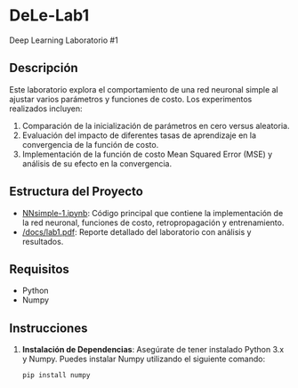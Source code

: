 # DeLe-Lab1
Deep Learning Laboratorio #1

## Descripción

Este laboratorio explora el comportamiento de una red neuronal simple al ajustar varios parámetros y funciones de costo. Los experimentos realizados incluyen:

1. Comparación de la inicialización de parámetros en cero versus aleatoria.
2. Evaluación del impacto de diferentes tasas de aprendizaje en la convergencia de la función de costo.
3. Implementación de la función de costo Mean Squared Error (MSE) y análisis de su efecto en la convergencia.

## Estructura del Proyecto
- [NNsimple-1.ipynb](/NNsimple-1.ipynb): Código principal que contiene la implementación de la red neuronal, funciones de costo, retropropagación y entrenamiento.
- [/docs/lab1.pdf](/docs/lab1.pdf): Reporte detallado del laboratorio con análisis y resultados.


## Requisitos

- Python
- Numpy

## Instrucciones

1. **Instalación de Dependencias**: Asegúrate de tener instalado Python 3.x y Numpy. Puedes instalar Numpy utilizando el siguiente comando:
   ```sh
   pip install numpy
